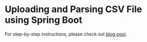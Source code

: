 # Uploading and Parsing CSV File using Spring Boot

For step-by-step instructions, please check out [blog post](https://attacomsian.com/blog/spring-boot-upload-parse-csv-file).
